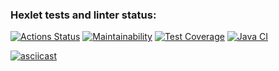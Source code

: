 ### Hexlet tests and linter status:
[![Actions Status](https://github.com/daniilvasutin/java-project-71/workflows/hexlet-check/badge.svg)](https://github.com/daniilvasutin/java-project-71/actions)
[![Maintainability](https://api.codeclimate.com/v1/badges/f787565b957531f2ae75/maintainability)](https://codeclimate.com/github/daniilvasutin/java-project-71/maintainability)
[![Test Coverage](https://api.codeclimate.com/v1/badges/f787565b957531f2ae75/test_coverage)](https://codeclimate.com/github/daniilvasutin/java-project-71/test_coverage)
[![Java CI](https://github.com/daniilvasutin/java-project-71/actions/workflows/CI%20main.yml/badge.svg)](https://github.com/daniilvasutin/java-project-71/actions/workflows/CI%20main.yml)
<br>
  
[![asciicast](https://asciinema.org/a/W0WvkmPW27ABjBRtnS1jQZJny.svg)](https://asciinema.org/a/W0WvkmPW27ABjBRtnS1jQZJny)
